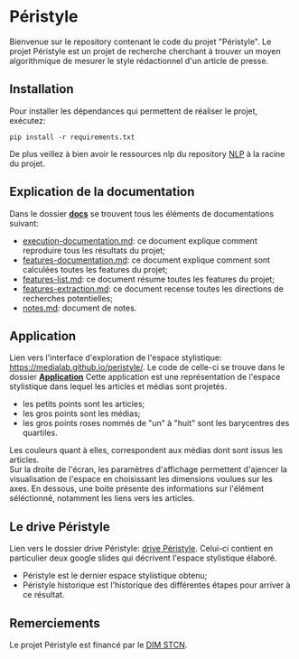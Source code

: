# Péristyle
Bienvenue sur le repository contenant le code du projet "Péristyle".
Le projet Péristyle est un projet de recherche cherchant à trouver un moyen algorithmique de mesurer le style rédactionnel d'un article de presse. 

## Installation

Pour installer les dépendances qui permettent de réaliser le projet, exécutez:

    pip install -r requirements.txt

De plus veillez à bien avoir le ressources nlp du repository <a href="https://github.com/medialab/nlp">NLP</a> à la racine du projet.


## Explication de la documentation

Dans le dossier [**docs**](https://github.com/medialab/peristyle/tree/master/docs) se trouvent tous les éléments de documentations suivant: 

- [execution-documentation.md](https://github.com/medialab/peristyle/blob/master/docs/execution-documentation.md): ce document explique comment reproduire tous les résultats du projet;  
- [features-documentation.md](https://github.com/medialab/peristyle/blob/master/docs/features-documentation.md): ce document explique comment sont calculées toutes les features du projet;
- [features-list.md](https://github.com/medialab/peristyle/blob/master/docs/features-list.md): ce document résume toutes les features du projet;
- [features-extraction.md](https://github.com/medialab/peristyle/blob/master/docs/features-extraction.md): ce document recense toutes les directions de recherches potentielles;
- [notes.md](https://github.com/medialab/peristyle/blob/master/docs/notes.md): document de notes.

## Application

Lien vers l'interface d'exploration de l'espace stylistique: <a href="https://medialab.github.io/peristyle/">https://medialab.github.io/peristyle/</a>. Le code de celle-ci se trouve dans le dossier [**Application**](#Application)
Cette application est une représentation de l'espace stylistique dans lequel les articles et médias sont projetés. 
- les petits points sont les articles;
- les gros points sont les médias;
- les gros points roses nommés de "un" à "huit" sont les barycentres des quartiles.


Les couleurs quant à elles, correspondent aux médias dont sont issus les articles.<br>
Sur la droite de l'écran, les paramètres d'affichage permettent d'ajencer la visualisation de l'espace en choisissant les dimensions voulues sur les axes. En dessous, une boite présente des informations sur l'élément séléctionné, notamment les liens vers les articles.

## Le drive Péristyle

Lien vers le dossier drive Péristyle: <a href="https://drive.google.com/drive/u/1/folders/1TY3JOAV3XOnz4k4IV9UV0eNSQXp_bBuL">drive Péristyle</a>.
Celui-ci contient en particulier deux google slides qui décrivent l'espace stylistique élaboré.
  - Péristyle est le dernier espace stylistique obtenu;
  - Péristyle historique est l'historique des différentes étapes pour arriver à ce résultat.
  
## Remerciements
Le projet Péristyle est financé par le <a href="http://www.dim-humanites-numeriques.fr">DIM STCN</a>.
